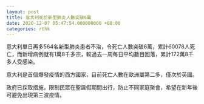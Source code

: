 ```yaml
---
layout: post
title: 意大利死於新型肺炎人數突破6萬
date: 2020-12-07 05:47:54.000000000 +08:00
categories: rthk
---
```


意大利單日再多564名新型肺炎患者不治，令死亡人數突破6萬，累計60078人死亡，而新增病例就有1萬8千多宗，較過去一周每日平均數目回落，累計172萬8千多人受感染。

意大利是首個爆發疫情的西方國家，目前死亡人數在歐洲屬第二多，僅次於英國。

政府已採取措施，限制民眾在聖誕假期間出行，防止不同家庭聚會，希望在新年後可避免出現第三波疫情。
